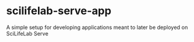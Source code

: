 # scilifelab-serve-app
A simple setup for developing applications meant to later be deployed on
SciLifeLab Serve


